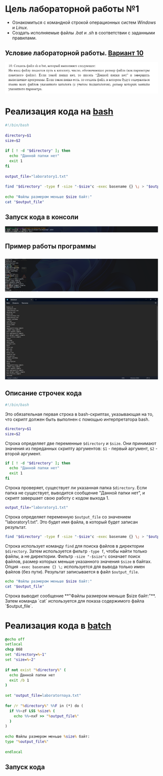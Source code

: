 # Цель лабораторной работы №1

- Ознакомиться с командной строкой операционных систем _Windows_ и _Linux_.
- Создать исполняемые файлы _.bat_ и _.sh_ в соответствии с заданными правилами.

## Условие лабораторной работы. [Вариант 10]()

![photo](6.png)

# Реализация кода на [bash]()

~~~sh
#!/bin/bash

directory=$1
size=$2

if [ ! -d "$directory" ]; then
  echo "Данной папки нет"
  exit 1
fi

output_file="laboratory1.txt"

find "$directory" -type f -size "-$size"c -exec basename {} \; > "$output_file"

echo "Файлы размером меньше $size байт:"
cat "$output_file"
~~~
 ## Запуск кода в консоли 
![photo2](4.png)
## Пример работы программы
![photo3](5.png)
---
![photo4](7.png)

## Описание строчек кода

```sh
#!/bin/bash
````
Это обязательная первая строка в bash-скриптах, указывающая на то, что скрипт должен быть выполнен с помощью интерпретатора bash.

````sh
directory=$1
size=$2
````

Строка определяет две переменные `$directory` и `$size`. Они принимают значения из переданных скрипту аргументов: `$1` - первый аргумент, `$2` - второй аргумент.

````sh
if [ ! -d "$directory" ]; then
  echo "Данной папки нет"
  exit 1
fi
````
Строка проверяет, существует ли указанная папка `$directory`. Если папка не существует, выводится сообщение "Данной папки нет", и скрипт завершает свою работу с кодом выхода 1.
```sh
output_file="laboratory1.txt"
```
Строка определяет переменную `$output_file` со значением "laboratory1.txt". Это будет имя файла, в который будет записан результат.

````sh
find "$directory" -type f -size "-$size"c -exec basename {} \; > "$output_file"
```````
Строка использует команду `find` для поиска файлов в директории `$directory`. Затем используется фильтр `-type f`, чтобы найти только файлы, а не директории. Фильтр `-size "-$size"c` означает поиск файлов, размер которых меньше указанного значения `$size` в байтах. Опция `-exec basename {} \;` используется для вывода только имен файлов (без пути). Результат записывается в файл `$output_file`.


```sh
echo "Файлы размером меньше $size байт:"
cat "$output_file"
```
Строка выводит сообщение **"Файлы размером меньше $size байт:"**. Затем команда `cat` используется для показа содержимого файла `$output_file`.

# Реализация кода в [batch]()
```bat
@echo off
setlocal
chcp 868
set "directory=%~1"
set "size=%~2"

if not exist "%directory%" (
  echo Данной папки нет
  exit /b 1
)

set "output_file=laboratornaya.txt"

for /r "%directory%" %%F in (*) do (
  if %%~zF LSS %size% (
    echo %%~nxF >> "%output_file%"
  )
)

echo Файлы размером меньше %size% байт:
type "%output_file%"

endlocal
```
## Запуск кода








